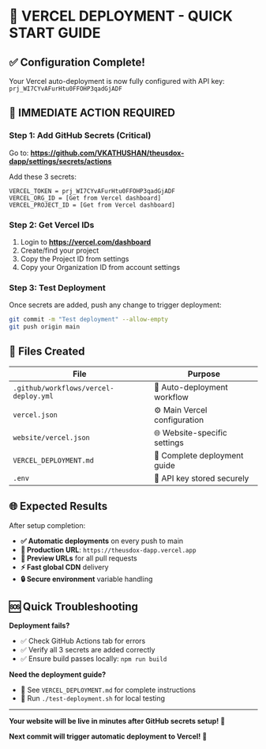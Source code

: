 # 🚀 **VERCEL DEPLOYMENT - QUICK START GUIDE**

## ✅ **Configuration Complete!**

Your Vercel auto-deployment is now fully configured with API key: `prj_WI7CYvAFurHtu0FFOHP3qadGjADF`

## 🎯 **IMMEDIATE ACTION REQUIRED**

### **Step 1: Add GitHub Secrets** (Critical)
Go to: **https://github.com/VKATHUSHAN/theusdox-dapp/settings/secrets/actions**

Add these 3 secrets:
```
VERCEL_TOKEN = prj_WI7CYvAFurHtu0FFOHP3qadGjADF
VERCEL_ORG_ID = [Get from Vercel dashboard]  
VERCEL_PROJECT_ID = [Get from Vercel dashboard]
```

### **Step 2: Get Vercel IDs**
1. Login to **https://vercel.com/dashboard**
2. Create/find your project
3. Copy the Project ID from settings
4. Copy your Organization ID from account settings

### **Step 3: Test Deployment**
Once secrets are added, push any change to trigger deployment:
```bash
git commit -m "Test deployment" --allow-empty
git push origin main
```

## 📁 **Files Created**

| File | Purpose |
|------|---------|
| `.github/workflows/vercel-deploy.yml` | 🔄 Auto-deployment workflow |
| `vercel.json` | ⚙️ Main Vercel configuration |
| `website/vercel.json` | 🌐 Website-specific settings |
| `VERCEL_DEPLOYMENT.md` | 📖 Complete deployment guide |
| `.env` | 🔑 API key stored securely |

## 🌐 **Expected Results**

After setup completion:
- **✅ Automatic deployments** on every push to main
- **🔗 Production URL**: `https://theusdox-dapp.vercel.app`
- **📱 Preview URLs** for all pull requests
- **⚡ Fast global CDN** delivery
- **🔒 Secure environment** variable handling

## 🆘 **Quick Troubleshooting**

**Deployment fails?**
- ✅ Check GitHub Actions tab for errors
- ✅ Verify all 3 secrets are added correctly
- ✅ Ensure build passes locally: `npm run build`

**Need the deployment guide?**
- 📖 See `VERCEL_DEPLOYMENT.md` for complete instructions
- 🔧 Run `./test-deployment.sh` for local testing

---

**Your website will be live in minutes after GitHub secrets setup! 🎉**

**Next commit will trigger automatic deployment to Vercel! 🚀**